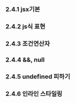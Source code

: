 ### 2.4.1 jsx기본

### 2.4.2 js식 표현

### 2.4.3 조건연산자

### 2.4.4 &&, null

### 2.4.5 undefined 피하기

### 2.4.6 인라인 스타일링